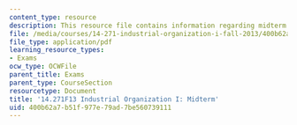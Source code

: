 ```yaml
---
content_type: resource
description: This resource file contains information regarding midterm exam.
file: /media/courses/14-271-industrial-organization-i-fall-2013/400b62a7b51f977e79ad7be560739111_MIT14_271F13_midterm.pdf
file_type: application/pdf
learning_resource_types:
- Exams
ocw_type: OCWFile
parent_title: Exams
parent_type: CourseSection
resourcetype: Document
title: '14.271F13 Industrial Organization I: Midterm'
uid: 400b62a7-b51f-977e-79ad-7be560739111
---
```

